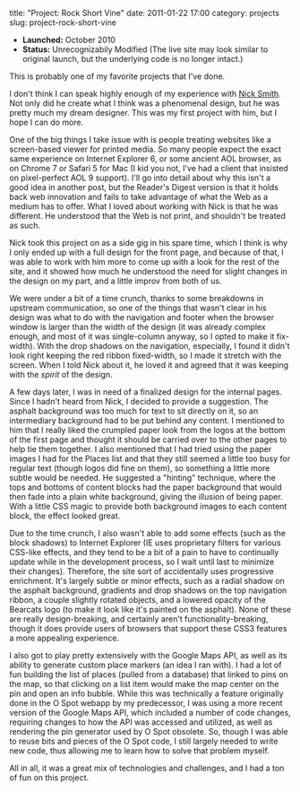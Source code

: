 title: "Project: Rock Short Vine"
date: 2011-01-22 17:00
category: projects
slug: project-rock-short-vine

<div class='post'>
<ul>
	<li><b>Launched:</b> October 2010</li>
    <li><b>Status:</b> Unrecognizabily Modified (The live site may look similar to original launch, but the underlying code is no longer intact.)
</ul>
<p>This is probably one of my favorite projects that I've done.</p><p>I don't think I can speak highly enough of my experience with <a title="Nick Smith creative" href="http://nicksmithcreative.com/">Nick Smith</a>. Not only did he create what I think was a phenomenal design, but he was pretty much my dream designer. This was my first project with him, but I hope I can do more.</p><!-- more --><p>One of the big things I take issue with is people treating websites like a screen-based viewer for printed media. So many people expect the exact same experience on Internet Explorer 6, or some ancient AOL browser, as on Chrome 7 or Safari 5 for Mac (I kid you not, I've had a client that insisted on pixel-perfect AOL 9 support). I'll go into detail about why this isn't a good idea in another post, but the Reader's Digest version is that it holds back web innovation and fails to take advantage of what the Web as a medium has to offer. What I loved about working with Nick is that he was different. He understood that the Web is not print, and shouldn't be treated as such.</p><p>Nick took this project on as a side gig in his spare time, which I think is why I only ended up with a full design for the front page, and because of that, I was able to work with him more to come up with a look for the rest of the site, and it showed how much he understood the need for slight changes in the design on my part, and a little improv from both of us.</p><p>We were under a bit of a time crunch, thanks to some breakdowns in upstream communication, so one of the things that wasn't clear in his design was what to do with the navigation and footer when the browser window is larger than the width of the design (it was already complex enough, and most of it was single-column anyway, so I opted to make it fix-width). With the drop shadows on the navigation, especially, I found it didn't look right keeping the red ribbon fixed-width, so I made it stretch with the screen. When I told Nick about it, he loved it and agreed that it was keeping with the <em>spirit</em> of the design.</p><p>A few days later, I was in need of a finalized design for the internal pages. Since I hadn't heard from Nick, I decided to provide a suggestion. The asphalt background was too much for text to sit directly on it, so an intermediary background had to be put behind any content. I mentioned to him that I really liked the crumpled paper look from the logos at the bottom of the first page and thought it should be carried over to the other pages to help tie them together. I also mentioned that I had tried using the paper images I had for the Places list and that they still seemed a little too busy for regular text (though logos did fine on them), so something a little more subtle would be needed. He suggested a "hinting" technique, where the tops and bottoms of content blocks had the paper background that would then fade into a plain white background, giving the illusion of being paper. With a little CSS magic to provide both background images to each content block, the effect looked great.</p><p>Due to the time crunch, I also wasn't able to add some effects (such as the block shadows) to Internet Explorer (IE uses proprietary filters for various CSS-like effects, and they tend to be a bit of a pain to have to continually update while in the development process, so I wait until last to minimize their changes). Therefore, the site sort of accidentally uses progressive enrichment. It's largely subtle or minor effects, such as a radial shadow on the asphalt background, gradients and drop shadows on the top navigation ribbon, a couple slightly rotated objects, and a lowered opacity of the Bearcats logo (to make it look like it's painted on the asphalt). None of these are really design-breaking, and certainly aren't functionality-breaking, though it does provide users of browsers that support these CSS3 features a more appealing experience.</p><p>I also got to play pretty extensively with the Google Maps API, as well as its ability to generate custom place markers (an idea I ran with). I had a lot of fun building the list of places (pulled from a database) that linked to pins on the map, so that clicking on a list item would make the map center on the pin and open an info bubble. While this was technically a feature originally done in the O Spot webapp by my predecessor, I was using a more recent version of the Google Maps API, which included a number of code changes, requiring changes to how the API was accessed and utilized, as well as rendering the pin generator used by O Spot obsolete. So, though I was able to reuse bits and pieces of the O Spot code, I still largely needed to write new code, thus allowing me to learn how to solve that problem myself.</p><p>All in all, it was a great mix of technologies and challenges, and I had a ton of fun on this project.</p></div>